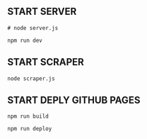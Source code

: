 ## START SERVER
```
# node server.js
```

```
npm run dev
```


## START SCRAPER
```shell
node scraper.js
```


## START DEPLY GITHUB PAGES
```shell
npm run build

npm run deploy
```